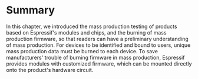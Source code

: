 # Summary

In this chapter, we introduced the mass production testing of products
based on Espressif's modules and chips, and the burning of mass
production firmware, so that readers can have a preliminary
understanding of mass production. For devices to be identified and bound
to users, unique mass production data must be burned to each device. To
save manufacturers' trouble of burning firmware in mass production,
Espressif provides modules with customized firmware, which can be
mounted directly onto the product's hardware circuit.
